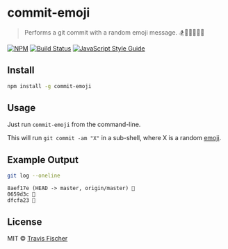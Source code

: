 # commit-emoji

> Performs a git commit with a random emoji message. 🏂🦊👏😂😂😂

[![NPM](https://img.shields.io/npm/v/commit-emoji.svg)](https://www.npmjs.com/package/commit-emoji) [![Build Status](https://travis-ci.com/transitive-bullshit/commit-emoji.svg?branch=master)](https://travis-ci.com/transitive-bullshit/commit-emoji) [![JavaScript Style Guide](https://img.shields.io/badge/code_style-standard-brightgreen.svg)](https://standardjs.com)

## Install

```bash
npm install -g commit-emoji
```

## Usage

Just run `commit-emoji` from the command-line.

This will run `git commit -am "X"` in a sub-shell, where X is a random [emoji](./emoji.js).

## Example Output

```bash
git log --oneline
```

```
8aef17e (HEAD -> master, origin/master) 🤙
0659d3c 💙
dfcfa23 🚀
```

## License

MIT © [Travis Fischer](https://transitivebullsh.it)
